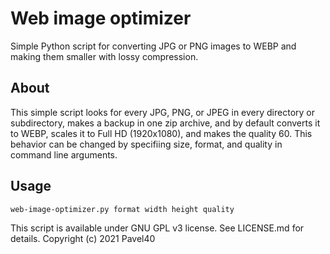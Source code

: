 # Web image optimizer
Simple Python script for converting JPG or PNG images to WEBP and making them smaller with lossy compression.

## About
This simple script looks for every JPG, PNG, or JPEG in every directory or subdirectory, makes a backup in one zip archive, and by default converts it to WEBP, scales it to Full HD (1920x1080), and makes the quality 60. This behavior can be changed by specifiing size, format, and quality in command line arguments.

## Usage
`web-image-optimizer.py format width height quality`

This script is available under GNU GPL v3 license. See LICENSE.md for details.
Copyright (c) 2021 Pavel40
